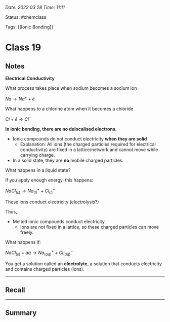 *Date: 2022 03 28 Time: 11:11*


Status: #chemclass

Tags: [[Ionic Bonding]]


# Class 19


## Notes

**Electrical Conductivity**

What process takes place when sodium becomes a sodium ion

$Na \rightarrow Na^{+}+ \bar e$


What happens to a chlorine atom when it becomes a chloride



$Cl + \bar e \rightarrow Cl^-$

**In ionic bonding, there are no delocalised electrons.**

* Ionic compounds do not conduct electricity **when they are solid**
	* Explanation: All ions (the charged particles required for electrical conductivity) are fixed in a lattice/network and cannot move while carrying charge.
* In a solid state, they are **no** mobile charged particles.

What happens in a liquid state?

If you apply enough energy, this happens:

$NaCl_{(s)} \rightarrow Na^+_{(l)}+ Cl^-_{(l)}$

These ions conduct electricity (electrolysis?)

Thus,
* Melted ionic compounds conduct electricity.
	* Ions are not fixed in a lattice, so these charged particles can move freely.

What happens if:

$NaCl_{(s)} + aq \rightarrow Na^{+}_{(aq)}+ Cl^-_{(aq)}$

You get a solution called an **electrolyte**, a solution that conducts electricity and contains charged particles (ions).






---
## Recall








---

## Summary